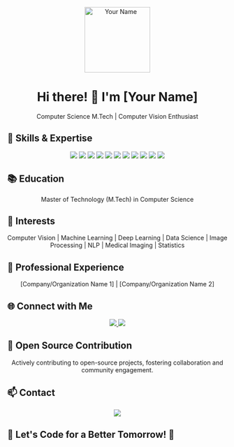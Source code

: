 <!-- Header -->
<p align="center">
  <img src="https://your-image-url.com/your-profile-image.jpg" alt="Your Name" width="150" />
</p>

<!-- Introduction -->
<h1 align="center">Hi there! 👋 I'm [Your Name]</h1>
<p align="center">Computer Science M.Tech | Computer Vision Enthusiast</p>

<!-- Skills & Expertise -->
<h2>🔧 Skills & Expertise</h2>
<p align="center">
  <img src="https://img.shields.io/badge/Python-%2314354C.svg?style=flat&logo=python&logoColor=white" />
  <img src="https://img.shields.io/badge/C-%2300599C.svg?style=flat&logo=c&logoColor=white" />
  <img src="https://img.shields.io/badge/C++-%2300599C.svg?style=flat&logo=c%2B%2B&logoColor=white" />
  <img src="https://img.shields.io/badge/Java-%23ED8B00.svg?style=flat&logo=java&logoColor=white" />
  <img src="https://img.shields.io/badge/TensorFlow-%23FF6F00.svg?style=flat&logo=TensorFlow&logoColor=white" />
  <img src="https://img.shields.io/badge/PyTorch-%23EE4C2C.svg?style=flat&logo=PyTorch&logoColor=white" />
  <img src="https://img.shields.io/badge/Pandas-%23150458.svg?style=flat&logo=pandas&logoColor=white" />
  <img src="https://img.shields.io/badge/Numpy-%23013243.svg?style=flat&logo=numpy&logoColor=white" />
  <img src="https://img.shields.io/badge/Scikit--Learn-%23F7931E.svg?style=flat&logo=scikit-learn&logoColor=white" />
  <img src="https://img.shields.io/badge/OpenCV-%23white.svg?style=flat&logo=OpenCV&logoColor=white" />
  <img src="https://img.shields.io/badge/NLTK-%23025E3D.svg?style=flat&logo=nltk&logoColor=white" />
</p>

<!-- Education -->
<h2>📚 Education</h2>
<p align="center">Master of Technology (M.Tech) in Computer Science</p>

<!-- Interests -->
<h2>🚀 Interests</h2>
<p align="center">
  Computer Vision | Machine Learning | Deep Learning | Data Science | Image Processing | NLP | Medical Imaging | Statistics
</p>

<!-- Professional Experience -->
<h2>💼 Professional Experience</h2>
<p align="center">
  [Company/Organization Name 1] | [Company/Organization Name 2]
</p>

<!-- Connect with Me -->
<h2>🌐 Connect with Me</h2>
<p align="center">
  <a href="https://www.linkedin.com/in/your-linkedin-profile/" target="_blank">
    <img src="https://img.shields.io/badge/LinkedIn-Connect-blue?style=flat&logo=linkedin" />
  </a>
  <a href="https://twitter.com/your-twitter-handle/" target="_blank">
    <img src="https://img.shields.io/badge/Twitter-Follow-blue?style=flat&logo=twitter" />
  </a>
</p>

<!-- Open Source Contribution -->
<h2>🌱 Open Source Contribution</h2>
<p align="center">Actively contributing to open-source projects, fostering collaboration and community engagement.</p>

<!-- Contact -->
<h2>📫 Contact</h2>
<p align="center">
  <a href="mailto:your.email@example.com">
    <img src="https://img.shields.io/badge/Email-Send%20a%20Message-green?style=flat&logo=gmail" />
  </a>
</p>

<!-- Conclusion -->
<h2>🌟 Let's Code for a Better Tomorrow! 🚀</h2>
